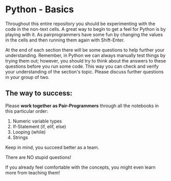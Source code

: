 # Python - Basics

Throughout this entire repository you should be 
experimenting with the code in the non-text 
cells. A great way to begin to get a feel 
for Python is by playing with it. 
As pairprogrammers have some fun by changing the values 
in the cells and then running them again 
with Shift-Enter. 

At the end of each section there will be 
some questions to help further your 
understanding. Remember, 
in Python we can always manually test things 
by trying them out; however, 
you should try to think about the answers 
to these questions before you run some code. 
This way you can check and verify your 
understanding of the section's topic.
Please discuss further questions in your group of two.

## The way to success:

Please **work together as Pair-Programmers** through all the notebooks
in this particular order:

1. Numeric variable types
2. If-Statement (if, elif, else)
3. Looping (while)
4. Strings

Keep in mind, you succeed better as a team.

There are NO stupid questions! 

If you already feel comfortable with the concepts,
you might even learn more from teaching them!
